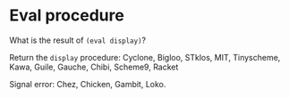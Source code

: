 # Eval procedure

What is the result of `(eval display)`?

Return the `display` procedure:
Cyclone, Bigloo, STklos, MIT, Tinyscheme, Kawa, Guile, Gauche, Chibi, Scheme9, Racket

Signal error:
Chez, Chicken, Gambit, Loko.
